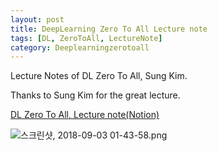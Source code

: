 ```yaml
---
layout: post
title: DeepLearning Zero To All Lecture note
tags: [DL, ZeroToAll, LectureNote]
category: Deeplearningzerotoall
---
```


Lecture Notes of DL Zero To All, Sung Kim.

Thanks to Sung Kim for the great lecture.

[DL Zero To All, Lecture note(Notion)](https://www.notion.so/rpblic/78e4b7b172ec48698a9d13a99d4243b8?v=a3bfa41cd3a741c4be0dd03958be97e2)

![스크린샷, 2018-09-03 01-43-58.png](:storage/45c1f886-1be2-4c15-8d30-6053237bb357/a5d2e693.png)